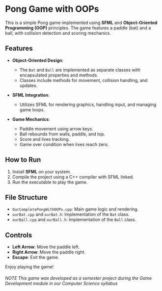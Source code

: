 # Pong Game with OOPs

This is a simple Pong game implemented using **SFML** and **Object-Oriented Programming (OOP)** principles. The game features a paddle (bat) and a ball, with collision detection and scoring mechanics.

## Features

- **Object-Oriented Design**:
  - The `Bat` and `Ball` are implemented as separate classes with encapsulated properties and methods.
  - Classes include methods for movement, collision handling, and updates.

- **SFML Integration**:
  - Utilizes SFML for rendering graphics, handling input, and managing game loops.

- **Game Mechanics**:
  - Paddle movement using arrow keys.
  - Ball rebounds from walls, paddle, and top.
  - Score and lives tracking.
  - Game over condition when lives reach zero.

## How to Run

1. Install **SFML** on your system.
2. Compile the project using a C++ compiler with SFML linked.
3. Run the executable to play the game.

## File Structure

- `OurCompletePongWithOOPs.cpp`: Main game logic and rendering.
- `ourBat.cpp` and `ourBat.h`: Implementation of the `Bat` class.
- `ourBall.cpp` and `ourBall.h`: Implementation of the `Ball` class.

## Controls

- **Left Arrow**: Move the paddle left.
- **Right Arrow**: Move the paddle right.
- **Escape**: Exit the game.

Enjoy playing the game!
###### NOTE This game was developed as a semester project during the Game Development module in our Computer Science syllabus


